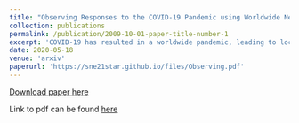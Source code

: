 ```yaml
---
title: "Observing Responses to the COVID-19 Pandemic using Worldwide Network Cameras"
collection: publications
permalink: /publication/2009-10-01-paper-title-number-1
excerpt: 'COVID-19 has resulted in a worldwide pandemic, leading to lockdown policies and social distancing. The pandemic has profoundly changed the world. Traditional methods for observing these historical events are difficult because sending reporters to areas with many infected people can put the reporters' lives in danger. New technologies are needed for safely observing responses to these policies. This paper reports using thousands of network cameras deployed worldwide for the purpose of witnessing activities in response to the policies. The network cameras can continuously provide real-time visual data (image and video) without human efforts. Thus, network cameras can be utilized to observe activities without risking the lives of reporters. This paper describes a project that uses network cameras to observe responses to governments' policies during the COVID-19 pandemic (March to April in 2020). The project discovers over 30,000 network cameras deployed in 110 countries. A set of computer tools are created to collect visual data from network cameras continuously during the pandemic. This paper describes the methods to discover network cameras on the Internet, the methods to collect and manage data, and preliminary results of data analysis. This project can be the foundation for observing the possible "second wave" in fall 2020. The data may be used for post-pandemic analysis by sociologists, public health experts, and meteorologists'
date: 2020-05-18
venue: 'arxiv'
paperurl: 'https://sne21star.github.io/files/Observing.pdf'
---
```

[Download paper here](http://academicpages.github.io/files/paper1.pdf)

Link to pdf can be found [here](https://arxiv.org/abs/2005.09091)
